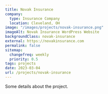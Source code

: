 ```yaml
---
title: Novak Insurance
company:
  type: Insurance Company
  location: Cleveland, OH
image: "/images/projects/novak-insurance.png"
imageAlt: Novak Insurance WordPress Website
backgroundClass: novak-insurance
external: https://novakinsurance.com
permalink: false
sitemap:
  changefreq: weekly
  priority: 0.5
tags: projects
date: 2023-03-04
url: /projects/novak-insurance
---
```


Some details about the project.